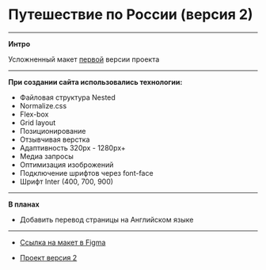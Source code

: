 # Путешествие по России (версия 2)
--------------------------------------------------
**Интро**

Усложненный макет [первой](https://github.com/Taashev/russian-travel) версии проекта

--------------------------------------------------
**При создании сайта использовались технологии:**

* Файловая структура Nested
* Normalize.css
* Flex-box
* Grid layout
* Позиционирование
* Отзывчивая верстка
* Адаптивность 320px - 1280px+
* Медиа запросы
* Оптимизация изоброжений
* Подключение шрифтов через font-face
* Шрифт Inter (400, 700, 900)
--------------------------------------------------
**В планах**

* Добавить перевод страницы на Английском языке
--------------------------------------------------


* [Ссылка на макет в Figma](https://www.figma.com/file/5PEoxONEq3Vtr9qQa8jwYD/Russia-%2F-desktop-%2B-mobile-(Copy)?node-id=0%3A1)

* [Проект версия 2](https://taashev.github.io/russian-travel_pro/)
